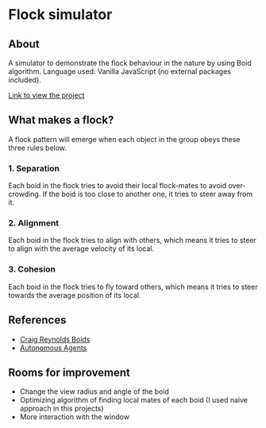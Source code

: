 # Flock simulator

## About
A simulator to demonstrate the flock behaviour in the nature by using Boid algorithm.
Language used: Vanilla JavaScript (no external packages included).

[Link to view the project](https://viethung7899.github.io/flock-simulator/)

## What makes a flock?
A flock pattern will emerge when each object in the group obeys these three rules below.

### 1. Separation
Each boid in the flock tries to avoid their local flock-mates
to avoid over-crowding. If the boid is too close to another one,
it tries to steer away from it.

### 2. Alignment
Each boid in the flock tries to align with others, 
which means it tries to steer to align with the average velocity of its local.

### 3. Cohesion
Each boid in the flock tries to fly toward others, 
which means it tries to steer towards the average position of its local.

## References
- [Craig Reynolds Boids](https://www.red3d.com/cwr/boids/)
- [Autonomous Agents](https://natureofcode.com/book/chapter-6-autonomous-agents/)

## Rooms for improvement
- Change the view radius and angle of the boid
- Optimizing algorithm of finding local mates of each boid (I used naive approach in this projects)
- More interaction with the window
